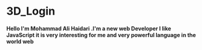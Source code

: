 # 3D_Login
#### Hello I'm Mohammad Ali Haidari .I'm a new web Developer I like JavaScript it is very interesting for me and very powerful language in the world web 